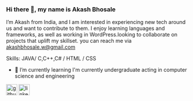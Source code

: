 
### Hi there 👋, my name is Akash Bhosale
I’m Akash from India, and I am interested in experiencing new tech around us and want to contribute to them. I enjoy learning languages and frameworks, as well as working in WordPress.looking to collaborate on projects that uplift my skillset. you can reach me via akashbhosale.w@gmail.com

Skills: JAVA/ C,C++,C# / HTML / CSS

- 🌱 I’m currently learning  I'm currently undergraduate acting in computer science and engineering  


[<img src='https://cdn.jsdelivr.net/npm/simple-icons@3.0.1/icons/github.svg' alt='github' height='30'>](https://github.com/https://github.com/AkashBhosale1)  [<img src='https://cdn.jsdelivr.net/npm/simple-icons@3.0.1/icons/linkedin.svg' alt='linkedin' height='30'>](https://www.linkedin.com/in/https://www.linkedin.com/in/akash-bhosale-04711620a//)  



<!---
AkashBhosale1/AkashBhosale1 is a ✨ special ✨ repository because its `README.md` (this file) appears on your GitHub profile.
You can click the Preview link to take a look at your changes.
--->
